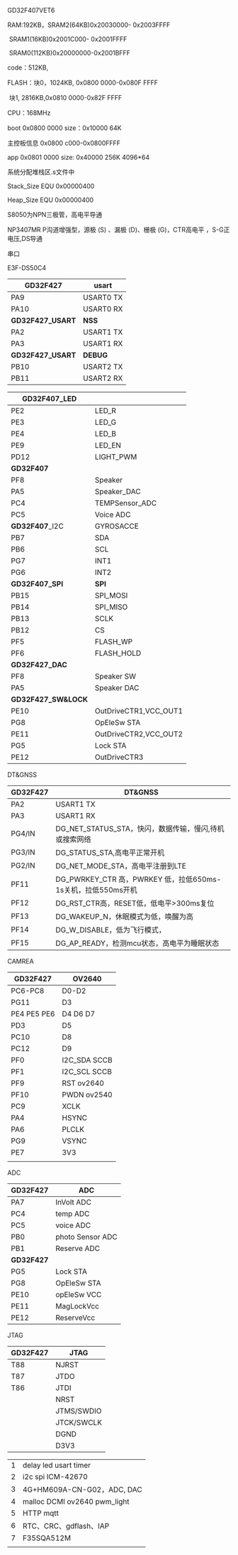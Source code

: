 GD32F407VET6

RAM:192KB，SRAM2(64KB)0x20030000- 0x2003FFFF

​						SRAM1(16KB)0x2001C000- 0x2001FFFF

​						SRAM0(112KB)0x20000000-0x2001BFFF

code：512KB, 

FLASH：块0，1024KB, 0x0800 0000-0x080F FFFF

​				块1, 2816KB,0x0810 0000-0x82F FFFF

CPU：168MHz



boot   0x0800 0000    size：0x10000    64K

主控板信息 0x0800 c000-0x0800FFFF

app    0x0801 0000	size:  0x40000      256K  4096*64



系统分配堆栈区.s文件中

Stack_Size      EQU     0x00000400

Heap_Size       EQU     0x00000400



S8050为NPN三极管，高电平导通

NP3407MR P沟道增强型，源极 (S) 、漏极 (D)、栅极 (G)，CTR高电平 ，S-G正电压,DS导通

串口

E3F-DS50C4

| GD32F427           | usart     |
| ------------------ | --------- |
| PA9                | USART0 TX |
| PA10               | USART0 RX |
| **GD32F427_USART** | **NSS**   |
| PA2                | USART1 TX |
| PA3                | USART1 RX |
| **GD32F427_USART** | **DEBUG** |
| PB10               | USART2 TX |
| PB11               | USART2 RX |



| **GD32F407_LED**     |                       |
| -------------------- | --------------------- |
| PE2                  | LED_R                 |
| PE3                  | LED_G                 |
| PE4                  | LED_B                 |
| PE9                  | LED_EN                |
| PD12                 | LIGHT_PWM             |
| **GD32F407**         |                       |
| PF8                  | Speaker               |
| PA5                  | Speaker_DAC           |
| PC4                  | TEMPSensor_ADC        |
| PC5                  | Voice ADC             |
| **GD32F407**_I2C     | GYROSACCE             |
| PB7                  | SDA                   |
| PB6                  | SCL                   |
| PG7                  | INT1                  |
| PG6                  | INT2                  |
| **GD32F407_SPI**     | **SPI**               |
| PB15                 | SPI_MOSI              |
| PB14                 | SPI_MISO              |
| PB13                 | SCLK                  |
| PB12                 | CS                    |
| PF5                  | FLASH_WP              |
| PF6                  | FLASH_HOLD            |
| **GD32F427_DAC**     |                       |
| PF8                  | Speaker SW            |
| PA5                  | Speaker DAC           |
| **GD32F427_SW&LOCK** |                       |
| PE10                 | OutDriveCTR1,VCC_OUT1 |
| PG8                  | OpEleSw STA           |
| PE11                 | OutDriveCTR2,VCC_OUT2 |
| PG5                  | Lock STA              |
| PE12                 | OutDriveCTR3          |

DT&GNSS

| GD32F427 | DT&GNSS                                                      |
| -------- | ------------------------------------------------------------ |
| PA2      | USART1 TX                                                    |
| PA3      | USART1 RX                                                    |
| PG4/IN   | DG_NET_STATUS_STA，快闪，数据传输，慢闪,待机或搜索网络       |
| PG3/IN   | DG_STATUS_STA,高电平正常开机                                 |
| PG2/IN   | DG_NET_MODE_STA，高电平注册到LTE                             |
| PF11     | DG_PWRKEY_CTR 高，PWRKEY 低，拉低650ms-1s关机，拉低550ms开机 |
| PF12     | DG_RST_CTR高，RESET低，低电平>300ms复位                      |
| PF13     | DG_WAKEUP_N，休眠模式为低，唤醒为高                          |
| PF14     | DG_W_DISABLE，低为飞行模式，                                 |
| PF15     | DG_AP_READY，检测mcu状态，高电平为睡眠状态                   |



CAMREA

| GD32F427    | OV2640               |
| ----------- | -------------------- |
| PC6-PC8     | D0-D2                |
| PG11        | D3                   |
| PE4 PE5 PE6 | D4 D6 D7             |
| PD3         | D5                   |
| PC10        | D8                   |
| PC12        | D9                   |
| PF0         | I2C_SDA  SCCB        |
| PF1         | I2C_SCL   SCCB       |
| PF9         | RST           ov2640 |
| PF10        | PWDN      ov2540     |
| PC9         | XCLK                 |
| PA4         | HSYNC                |
| PA6         | PLCLK                |
| PG9         | VSYNC                |
| PE7         | 3V3                  |
|             |                      |

ADC

| GD32F427     | ADC              |
| ------------ | ---------------- |
| PA7          | InVolt ADC       |
| PC4          | temp ADC         |
| PC5          | voice ADC        |
| PB0          | photo Sensor ADC |
| PB1          | Reserve ADC      |
| **GD32F427** |                  |
| PG5          | Lock STA         |
| PG8          | OpEleSw STA      |
| PE10         | opEleSw VCC      |
| PE11         | MagLockVcc       |
| PE12         | ReserveVcc       |

JTAG

| GD32F427 | JTAG       |
| -------- | ---------- |
| T88      | NJRST      |
| T87      | JTDO       |
| T86      | JTDI       |
|          | NRST       |
|          | JTMS/SWDIO |
|          | JTCK/SWCLK |
|          | DGND       |
|          | D3V3       |



|      |                              |
| ---- | ---------------------------- |
| 1    | delay led usart timer        |
| 2    | i2c  spi  ICM-42670          |
| 3    | 4G+HM609A-CN-G02，ADC, DAC   |
| 4    | malloc DCMI ov2640 pwm_light |
| 5    | HTTP mqtt                    |
| 6    | RTC、CRC、gdflash、IAP       |
| 7    | F35SQA512M                   |
|      |                              |

​	